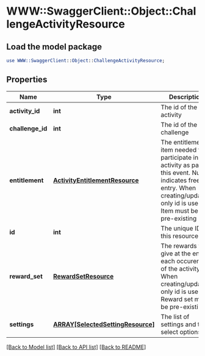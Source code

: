 # WWW::SwaggerClient::Object::ChallengeActivityResource

## Load the model package
```perl
use WWW::SwaggerClient::Object::ChallengeActivityResource;
```

## Properties
Name | Type | Description | Notes
------------ | ------------- | ------------- | -------------
**activity_id** | **int** | The id of the activity | 
**challenge_id** | **int** | The id of the challenge | [optional] 
**entitlement** | [**ActivityEntitlementResource**](ActivityEntitlementResource.md) | The entitlement item needed to participate in the activity as part of this event. Null indicates free entry. When creating/updating only id is used. Item must be pre-existing | [optional] 
**id** | **int** | The unique ID for this resource | [optional] 
**reward_set** | [**RewardSetResource**](RewardSetResource.md) | The rewards to give at the end of each occurence of the activity. When creating/updating only id is used. Reward set must be pre-existing | [optional] 
**settings** | [**ARRAY[SelectedSettingResource]**](SelectedSettingResource.md) | The list of settings and the select options | [optional] 

[[Back to Model list]](../README.md#documentation-for-models) [[Back to API list]](../README.md#documentation-for-api-endpoints) [[Back to README]](../README.md)


